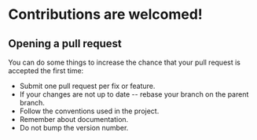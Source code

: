 # Contributions are welcomed!

## Opening a pull request

You can do some things to increase the chance that your pull request is accepted the first time:

 * Submit one pull request per fix or feature.
 * If your changes are not up to date -- rebase your branch on the parent branch.
 * Follow the conventions used in the project.
 * Remember about documentation.
 * Do not bump the version number.
